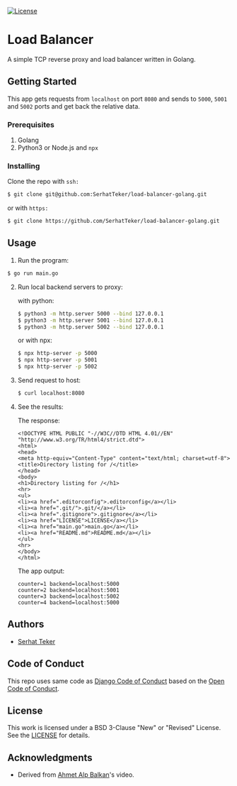 [![License](https://img.shields.io/badge/License-BSD%203--Clause-blue.svg)](https://opensource.org/licenses/BSD-3-Clause)

# Load Balancer
A simple TCP reverse proxy and load balancer written in Golang.

## Getting Started
This app gets requests from `localhost` on port `8080` and sends to `5000`, `5001`
and `5002` ports and get back the relative data.

### Prerequisites
1. Golang
2. Python3 or Node.js and `npx`

### Installing
Clone the repo with `ssh:`

```bash
$ git clone git@github.com:SerhatTeker/load-balancer-golang.git
```

or with `https:`

```bash
$ git clone https://github.com/SerhatTeker/load-balancer-golang.git
```

## Usage
1. Run the program:

  ```bash
  $ go run main.go
  ```

2. Run local backend servers to proxy:

    with python:

    ```bash
    $ python3 -m http.server 5000 --bind 127.0.0.1
    $ python3 -m http.server 5001 --bind 127.0.0.1
    $ python3 -m http.server 5002 --bind 127.0.0.1
    ```

    or with npx:

    ```bash
    $ npx http-server -p 5000
    $ npx http-server -p 5001
    $ npx http-server -p 5002
    ```

3. Send request to host:

    ```bash
    $ curl localhost:8080
    ```

4. See the results:

     The response:

    ```
    <!DOCTYPE HTML PUBLIC "-//W3C//DTD HTML 4.01//EN" "http://www.w3.org/TR/html4/strict.dtd">
    <html>
    <head>
    <meta http-equiv="Content-Type" content="text/html; charset=utf-8">
    <title>Directory listing for /</title>
    </head>
    <body>
    <h1>Directory listing for /</h1>
    <hr>
    <ul>
    <li><a href=".editorconfig">.editorconfig</a></li>
    <li><a href=".git/">.git/</a></li>
    <li><a href=".gitignore">.gitignore</a></li>
    <li><a href="LICENSE">LICENSE</a></li>
    <li><a href="main.go">main.go</a></li>
    <li><a href="README.md">README.md</a></li>
    </ul>
    <hr>
    </body>
    </html>
    ```

    The app output:

    ```
    counter=1 backend=localhost:5000
    counter=2 backend=localhost:5001
    counter=3 backend=localhost:5002
    counter=4 backend=localhost:5000
    ```

## Authors
* [Serhat Teker](https://github.com/serhatteker)


## Code of Conduct
This repo uses same code as [Django Code of Conduct](https://www.djangoproject.com/conduct/) based on the [Open Code of Conduct](https://github.com/todogroup/opencodeofconduct).


## License
This work is licensed under a BSD 3-Clause "New" or "Revised" License. See the
[LICENSE](./LICENSE) for details.


## Acknowledgments
* Derived from [Ahmet Alp Balkan](https://github.com/ahmetb)'s video.
